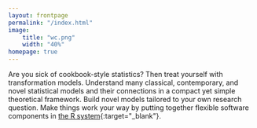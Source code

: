```yaml
---
layout: frontpage
permalink: "/index.html"
image:
    title: "wc.png"
    width: "40%"
homepage: true
---
```

Are you sick of cookbook-style statistics?  Then treat yourself with
transformation models.  Understand many classical, contemporary, and novel
statistical models and their connections in a compact yet simple theoretical
framework.  Build novel models tailored to your own research question.  Make
things work your way by putting together flexible software components in
[the R system](https://www.R-project.org){:target="_blank"}.
